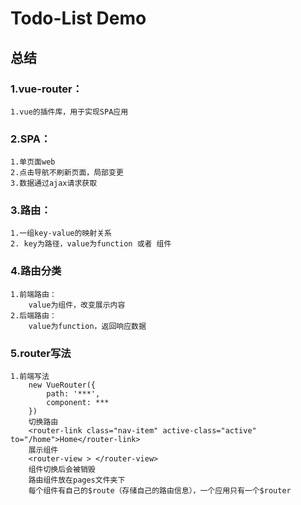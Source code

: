 # Todo-List Demo

## 总结

### 1.vue-router：
    1.vue的插件库，用于实现SPA应用

### 2.SPA：
    1.单页面web
    2.点击导航不刷新页面，局部变更
    3.数据通过ajax请求获取

### 3.路由：
    1.一组key-value的映射关系
    2. key为路径，value为function 或者 组件

### 4.路由分类
    1.前端路由：
        value为组件，改变展示内容
    2.后端路由：
        value为function，返回响应数据

### 5.router写法
    1.前端写法
        new VueRouter({
            path: '***',
            component: ***
        })
        切换路由
        <router-link class="nav-item" active-class="active" to="/home">Home</router-link>
        展示组件
        <router-view > </router-view>
        组件切换后会被销毁
        路由组件放在pages文件夹下
        每个组件有自己的$route（存储自己的路由信息），一个应用只有一个$router
